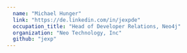 ```yaml
---
  name: "Michael Hunger"
  link: "https://de.linkedin.com/in/jexpde"
  occupation_title: "Head of Developer Relations, Neo4j"
  organization: "Neo Technology, Inc"
  github: "jexp"
---
```

